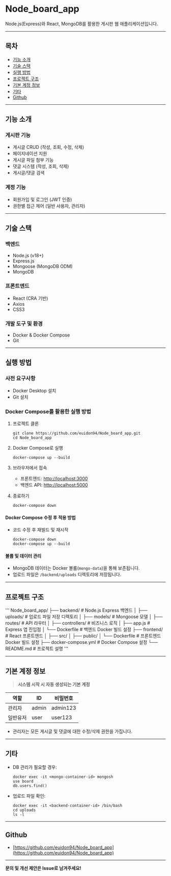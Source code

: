# Node_board_app

Node.js(Express)와 React, MongoDB를 활용한 게시판 웹 애플리케이션입니다.

---

## 목차

- [기능 소개](#기능-소개)
- [기술 스택](#기술-스택)
- [실행 방법](#실행-방법)
- [프로젝트 구조](#프로젝트-구조)
- [기본 계정 정보](#기본-계정-정보)
- [기타](#기타)
- [Github](#github)

---

## 기능 소개

### 게시판 기능
- 게시글 CRUD (작성, 조회, 수정, 삭제)
- 페이지네이션 지원
- 게시글 파일 첨부 기능
- 댓글 시스템 (작성, 조회, 삭제)
- 게시글/댓글 검색

### 계정 기능
- 회원가입 및 로그인 (JWT 인증)
- 권한별 접근 제어 (일반 사용자, 관리자)

---

## 기술 스택

### 백엔드
- Node.js (v18+)
- Express.js
- Mongoose (MongoDB ODM)
- MongoDB

### 프론트엔드
- React (CRA 기반)
- Axios
- CSS3

### 개발 도구 및 환경
- Docker & Docker Compose
- Git

---

## 실행 방법

### 사전 요구사항
- Docker Desktop 설치
- Git 설치

### Docker Compose를 활용한 실행 방법

1. 프로젝트 클론
    ```
    git clone https://github.com/euidon94/Node_board_app.git
    cd Node_board_app
    ```

2. Docker Compose로 실행
    ```
    docker-compose up --build
    ```

3. 브라우저에서 접속  
    - 프론트엔드: [http://localhost:3000](http://localhost:3000)
    - 백엔드 API: [http://localhost:5000](http://localhost:5000)

4. 종료하기
    ```
    docker-compose down
    ```

#### Docker Compose 수정 후 적용 방법

- 코드 수정 후 재빌드 및 재시작
    ```
    docker-compose down
    docker-compose up --build
    ```

#### 볼륨 및 데이터 관리

- MongoDB 데이터는 Docker 볼륨(`mongo-data`)을 통해 보존됩니다.
- 업로드 파일은 `/backend/uploads` 디렉토리에 저장됩니다.

---

## 프로젝트 구조

'''
Node_board_app/
├── backend/ # Node.js Express 백엔드
│ ├── uploads/ # 업로드 파일 저장 디렉토리
│ ├── models/ # Mongoose 모델
│ ├── routes/ # API 라우터
│ ├── controllers/ # 비즈니스 로직
│ ├── app.js # Express 앱 진입점
│ └── Dockerfile # 백엔드 Docker 빌드 설정
├── frontend/ # React 프론트엔드
│ ├── src/
│ ├── public/
│ └── Dockerfile # 프론트엔드 Docker 빌드 설정
├── docker-compose.yml # Docker Compose 설정
└── README.md # 프로젝트 설명
'''


---

## 기본 계정 정보

> **시스템 시작 시 자동 생성되는 기본 계정**

| 역할      | ID       | 비밀번호  |
|-----------|----------|-----------|
| 관리자    | admin    | admin123  |
| 일반유저  | user     | user123   |

- 관리자는 모든 게시글 및 댓글에 대한 수정/삭제 권한을 가집니다.

---

## 기타

- DB 관리가 필요할 경우:
    ```
    docker exec -it <mongo-container-id> mongosh
    use board
    db.users.find()
    ```
- 업로드 파일 확인:
    ```
    docker exec -it <backend-container-id> /bin/bash
    cd uploads
    ls -l
    ```

---

## Github

- [https://github.com/euidon94/Node_board_app](https://github.com/euidon94/Node_board_app)

---

**문의 및 개선 제안은 Issue로 남겨주세요!**
